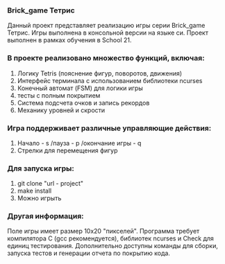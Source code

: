 ### Brick_game Тетрис
Данный проект представляет реализацию игры серии Brick_game Тетрис.
Игры выполнена в консольной версии на языке си.
Проект выполнен в рамках обучения в School 21.

### В проекте реализовано множество функций, включая:
1) Логику Tetris (пояснение фигур, поворотов, движения)
2) Интерфейс терминала с использованием библиотеки ncurses
3) Конечный автомат (FSM) для логики игры
4) тесты с полным покрытием
5) Система подсчета очков и запись рекордов
6) Механику уровней и скрости

### Игра поддерживает различные управляющие действия:
1) Начало - s /пауза - p /окончание игры - q
2) Стрелки для перемещения фигур

### Для запуска игры:
1) git clone "url - project"
2) make install
3) Можно игрыть

### Другая информация:
Поле игры имеет размер 10x20 "пикселей".
Программа требует компилятора C (gcc рекомендуется), библиотек ncurses и Check для единиц тестирования.
Дополнительно доступны команды для сборки, запуска тестов и генерации отчета по покрытию кода.
